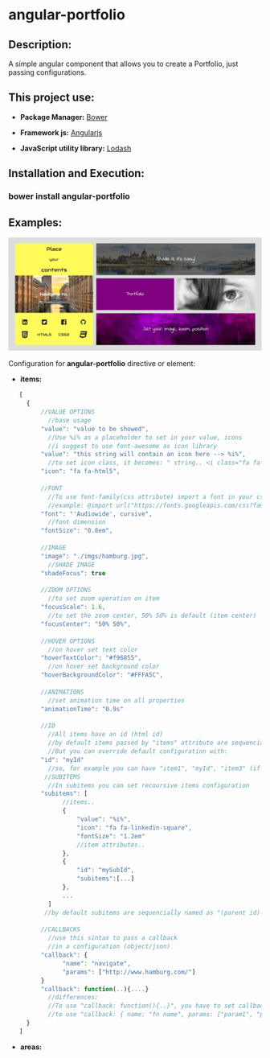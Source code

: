 # angular-portfolio

## Description:
  
  A simple angular component that allows you to create a Portfolio, just passing configurations.
  
  
## This project use:
  
   * **Package Manager:** [Bower](https://bower.io/)
    
   * **Framework js:** [Angularjs](https://angularjs.org/)
   
   * **JavaScript utility library:** [Lodash](https://lodash.com/)
    
    
## Installation and Execution:
 
  ### **bower install angular-portfolio**
 
## Examples:

  ![Portfolio](portfolio-images/angular-portfolio.jpg)

  Configuration for **angular-portfolio** directive or element:
   * **items:** 
   ```js
      [
        {
            //VALUE OPTIONS
              //base usage
            "value": "value to be showed",
              //Use %i% as a placeholder to set in your value, icons
              //i suggest to use font-awesome as icon library
            "value": "this string will contain an icon here --> %i%",
              //to set icon class, it becomes: " string.. <i class="fa fa-html5"></i>"
            "icon": "fa fa-html5",
            
            //FONT
              //To use font-family(css attribute) import a font in your css
              //example: @import url("https://fonts.googleapis.com/css?family=Audiowide");
            "font": "'Audiowide', cursive",
              //font dimension
            "fontSize": "0.8em",
            
            //IMAGE
            "image": "./imgs/hamburg.jpg",
              //SHADE IMAGE
            "shadeFocus": true
            
            //ZOOM OPTIONS
              //to set zoom operation on item
            "focusScale": 1.6,
              //to set the zoom center, 50% 50% is default (item center)
            "focusCenter": "50% 50%",
            
            //HOVER OPTIONS
              //on hover set text color
            "hoverTextColor": "#f96855",
              //on hover set background color
            "hoverBackgroundColor": "#FFFA5C",
            
            //ANIMATIONS
              //set animation time on all properties
            "animationTime": "0.9s"
            
            //ID
              //All items have an id (html id)
              //by default items passed by "items" attribute are sequencially named as "item1", "item2", "item3" etc..
              //But you can override default configuration with:
            "id": "myId"
              //so, for example you can have "item1", "myId", "item3" (if you set id attribute on second items config)
             //SUBITEMS
              //In subitems you can set recoursive items configuration
            "subitems": [ 
                  //items..
                  {
                      "value": "%i%",
                      "icon": "fa fa-linkedin-square",
                      "fontSize": "1.2em"
                      //item attributes..
                  },
                  {
                      "id": "mySubId",
                      "subitems":[...]
                  },
                  ...
              ]
             //by default subitems are sequencially named as "(parent id)-sub1", "(parent id)-mySubId", "(parent id)-sub3" etc..
            
            //CALLBACKS
              //use this sintax to pass a callback
              //in a configuration (object/json)
            "callback": {
                  "name": "navigate",
                  "params": ["http://www.hamburg.com/"]
            }
            "callback": function(..){....}
              //differences: 
              //To use "callback: function(){..}", you have to set callback with a function in your js, so you have to manipulate your config
              //to use "callback: { name: "fn name", params: ["param1", "param2", etc..]}" you don't have to set any functions to your config, just set in your controller $scope (direct parent of this directive) your function, es: $scope.navifate = function(url){..};  
        }
      ]
   ```
   * **areas:** 
    
  
  
